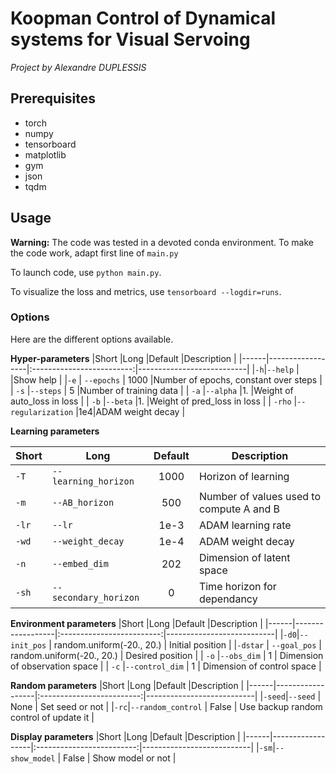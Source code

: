 # Koopman Control of Dynamical systems for Visual Servoing
_Project by Alexandre DUPLESSIS_

## Prerequisites
- torch
- numpy
- tensorboard
- matplotlib
- gym
- json
- tqdm

## Usage
**Warning:** The code was tested in a devoted conda environment. To make the code work, adapt first line of ```main.py```

To launch code, use ```python main.py```.

To visualize the loss and metrics, use ```tensorboard --logdir=runs```.

### Options
Here are the different options available.

**Hyper-parameters**
|Short |Long               |Default                  |Description                |
|------|------------------|:-------------------------:|---------------------------|
|``-h``|``--help``         |                         |Show help                  |
|``-e`` |       ``--epochs``            |   1000       |Number of epochs, constant over steps         |
|  ``-s``    |``--steps``      |             5            |Number of training data             |
|  ``-a``    |``--alpha``       |1. |Weight of auto_loss in loss                |
|   ``-b``   |``--beta`` |1.                |Weight of pred_loss in loss             |
|  ``-rho``    |``--regularization``   |1e4|ADAM weight decay              |



**Learning parameters**

|Short |Long               |Default                  |Description                |
|------|------------------|:-------------------------:|---------------------------|
|``-T``|``--learning_horizon``         |      1000                   |Horizon of learning                  |
|``-m`` |       ``--AB_horizon``            |   500       |Number of values used to compute A and B         |
|  ``-lr``    |``--lr``      |             1e-3            |ADAM learning rate             |
|  ``-wd``    |``--weight_decay``       |1e-4 |ADAM weight decay                |
|   ``-n``   |``--embed_dim`` |202                |Dimension of latent space             |
|  ``-sh``    |``--secondary_horizon``   |0|Time horizon for dependancy             |

**Environment parameters**
|Short |Long               |Default                  |Description                |
|------|------------------|:-------------------------:|---------------------------|
|``-d0``|``--init_pos``         |     random.uniform(-20., 20.)                 | Initial position                  |
|``-dstar`` |       ``--goal_pos``            |  random.uniform(-20., 20.)     | Desired position        |
|  ``-o``    |``--obs_dim``      |          1         | Dimension of observation space          |
|  ``-c``    |``--control_dim``       | 1 |  Dimension of control space              |


**Random parameters**
|Short |Long               |Default                  |Description                |
|------|------------------|:-------------------------:|---------------------------|
|``-seed``|``--seed``         |     None            | Set seed or not               |
|``-rc``|``--random_control``         |     False            | Use backup random control of update it              |


**Display parameters**
|Short |Long               |Default                  |Description                |
|------|------------------|:-------------------------:|---------------------------|
|``-sm``|``--show_model``         |     False            | Show model or not             |     

